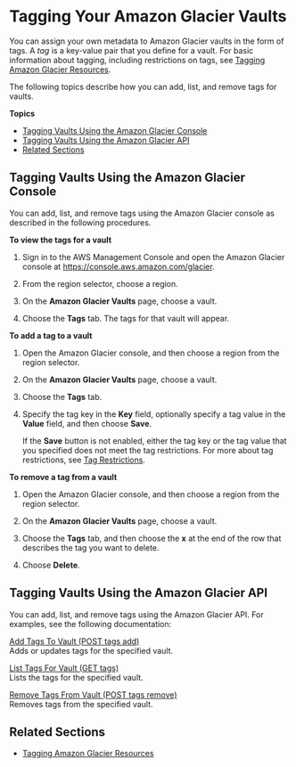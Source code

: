 # Tagging Your Amazon Glacier Vaults<a name="tagging-vaults"></a>

You can assign your own metadata to Amazon Glacier vaults in the form of tags\. A *tag* is a key\-value pair that you define for a vault\. For basic information about tagging, including restrictions on tags, see [Tagging Amazon Glacier Resources](tagging.md)\.

The following topics describe how you can add, list, and remove tags for vaults\.

**Topics**
+ [Tagging Vaults Using the Amazon Glacier Console](#tagging-console)
+ [Tagging Vaults Using the Amazon Glacier API](#tagging-api)
+ [Related Sections](#related-sections-tagging-vaults)

## Tagging Vaults Using the Amazon Glacier Console<a name="tagging-console"></a>

You can add, list, and remove tags using the Amazon Glacier console as described in the following procedures\.

**To view the tags for a vault**

1. Sign in to the AWS Management Console and open the Amazon Glacier console at [https://console\.aws\.amazon\.com/glacier](https://console.aws.amazon.com/glacier)\.

1. From the region selector, choose a region\.

1. On the **Amazon Glacier Vaults** page, choose a vault\.

1. Choose the **Tags** tab\. The tags for that vault will appear\.

**To add a tag to a vault**

1. Open the Amazon Glacier console, and then choose a region from the region selector\.

1. On the **Amazon Glacier Vaults** page, choose a vault\.

1. Choose the **Tags** tab\.

1. Specify the tag key in the **Key** field, optionally specify a tag value in the **Value** field, and then choose **Save**\.

   If the **Save** button is not enabled, either the tag key or the tag value that you specified does not meet the tag restrictions\. For more about tag restrictions, see [Tag Restrictions](tagging.md#tagging-restrictions)\.

**To remove a tag from a vault**

1. Open the Amazon Glacier console, and then choose a region from the region selector\.

1. On the **Amazon Glacier Vaults** page, choose a vault\.

1. Choose the **Tags** tab, and then choose the **x** at the end of the row that describes the tag you want to delete\.

1. Choose **Delete**\.

## Tagging Vaults Using the Amazon Glacier API<a name="tagging-api"></a>

You can add, list, and remove tags using the Amazon Glacier API\. For examples, see the following documentation:

 [Add Tags To Vault \(POST tags add\)](api-AddTagsToVault.md)   
Adds or updates tags for the specified vault\.

 [List Tags For Vault \(GET tags\)](api-ListTagsForVault.md)   
Lists the tags for the specified vault\.

 [Remove Tags From Vault \(POST tags remove\)](api-RemoveTagsFromVault.md)   
Removes tags from the specified vault\.

## Related Sections<a name="related-sections-tagging-vaults"></a>
+ [Tagging Amazon Glacier Resources](tagging.md)